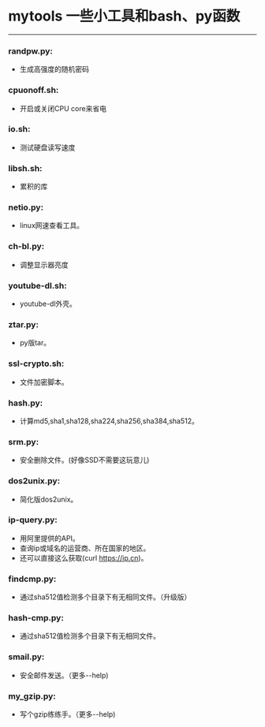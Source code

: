 # mytools 一些小工具和bash、py函数

---

### randpw.py:
* 生成高强度的随机密码

### cpuonoff.sh:
* 开启或关闭CPU core来省电

### io.sh:
* 测试硬盘读写速度

### libsh.sh:
* 累积的库

### netio.py:
* linux网速查看工具。

### ch-bl.py:
* 调整显示器亮度

### youtube-dl.sh:
* youtube-dl外壳。

### ztar.py:
* py版tar。

### ssl-crypto.sh:
* 文件加密脚本。

### hash.py:
* 计算md5,sha1,sha128,sha224,sha256,sha384,sha512。

### srm.py:
* 安全删除文件。(好像SSD不需要这玩意儿)

### dos2unix.py:
* 简化版dos2unix。

### ip-query.py:
* 用阿里提供的API。
* 查询ip或域名的运营商、所在国家的地区。
* 还可以直接这么获取(curl https://ip.cn)。

### findcmp.py:
* 通过sha512值检测多个目录下有无相同文件。（升级版）

### hash-cmp.py:
* 通过sha512值检测多个目录下有无相同文件。

### smail.py:
* 安全邮件发送。（更多--help)

### my\_gzip.py:
* 写个gzip练练手。（更多--help)

